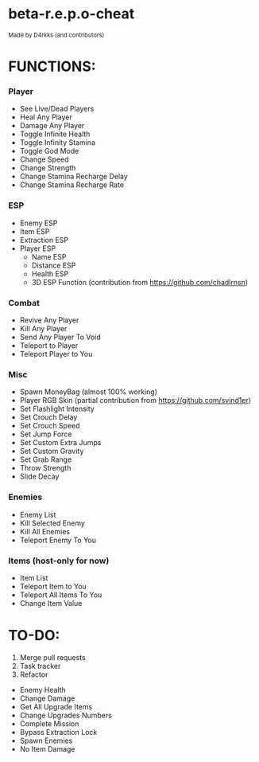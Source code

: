 # beta-r.e.p.o-cheat
<sub>Made by D4rkks (and contributors)</sub>

# **FUNCTIONS:**

### Player
- See Live/Dead Players
- Heal Any Player
- Damage Any Player
- Toggle Infinite Health
- Toggle Infinity Stamina
- Toggle God Mode
- Change Speed
- Change Strength
- Change Stamina Recharge Delay
- Change Stamina Recharge Rate
  
### ESP
- Enemy ESP
- Item ESP
- Extraction ESP
- Player ESP
  - Name ESP
  - Distance ESP
  - Health ESP
  - 3D ESP Function (contribution from https://github.com/chadlrnsn)
    
### Combat
- Revive Any Player
- Kill Any Player
- Send Any Player To Void
- Teleport to Player
- Teleport Player to You
  
### Misc
- Spawn MoneyBag (almost 100% working)
- Player RGB Skin (partial contribution from https://github.com/svind1er)
- Set Flashlight Intensity
- Set Crouch Delay
- Set Crouch Speed
- Set Jump Force
- Set Custom Extra Jumps
- Set Custom Gravity
- Set Grab Range
- Throw Strength
- Slide Decay

### Enemies
- Enemy List
- Kill Selected Enemy
- Kill All Enemies
- Teleport Enemy To You
    
### Items (host-only for now)
- Item List
- Teleport Item to You
- Teleport All Items To You
- Change Item Value  

# **TO-DO:**
1. Merge pull requests
2. Task tracker
3. Refactor
- Enemy Health
- Change Damage
- Get All Upgrade Items
- Change Upgrades Numbers
- Complete Mission
- Bypass Extraction Lock
- Spawn Enemies
- No Item Damage
